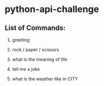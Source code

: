 # python-api-challenge

## List of Commands:

1. greeting

2. rock / paper / scissors

3. what is the meaning of life

4. tell me a joke

5. what is the weather like in CITY